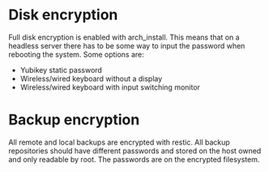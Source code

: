 # Disk encryption

Full disk encryption is enabled with arch_install. This means that on a headless server there has to be some way to input the password when rebooting the system. Some options are:

-   Yubikey static password
-   Wireless/wired keyboard without a display
-   Wireless/wired keyboard with input switching monitor

# Backup encryption

All remote and local backups are encrypted with restic. All backup repositories should have different passwords and stored on the host owned and only readable by root. The passwords are on the encrypted filesystem.
